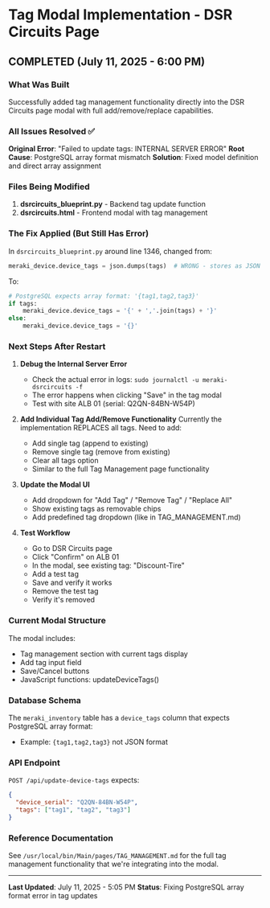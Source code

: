 # Tag Modal Implementation - DSR Circuits Page

## COMPLETED (July 11, 2025 - 6:00 PM)

### What Was Built
Successfully added tag management functionality directly into the DSR Circuits page modal with full add/remove/replace capabilities.

### All Issues Resolved ✅
**Original Error**: "Failed to update tags: INTERNAL SERVER ERROR"
**Root Cause**: PostgreSQL array format mismatch
**Solution**: Fixed model definition and direct array assignment

### Files Being Modified
1. **dsrcircuits_blueprint.py** - Backend tag update function
2. **dsrcircuits.html** - Frontend modal with tag management

### The Fix Applied (But Still Has Error)
In `dsrcircuits_blueprint.py` around line 1346, changed from:
```python
meraki_device.device_tags = json.dumps(tags)  # WRONG - stores as JSON string
```
To:
```python
# PostgreSQL expects array format: '{tag1,tag2,tag3}'
if tags:
    meraki_device.device_tags = '{' + ','.join(tags) + '}'
else:
    meraki_device.device_tags = '{}'
```

### Next Steps After Restart

1. **Debug the Internal Server Error**
   - Check the actual error in logs: `sudo journalctl -u meraki-dsrcircuits -f`
   - The error happens when clicking "Save" in the tag modal
   - Test with site ALB 01 (serial: Q2QN-84BN-W54P)

2. **Add Individual Tag Add/Remove Functionality**
   Currently the implementation REPLACES all tags. Need to add:
   - Add single tag (append to existing)
   - Remove single tag (remove from existing)
   - Clear all tags option
   - Similar to the full Tag Management page functionality

3. **Update the Modal UI**
   - Add dropdown for "Add Tag" / "Remove Tag" / "Replace All"
   - Show existing tags as removable chips
   - Add predefined tag dropdown (like in TAG_MANAGEMENT.md)

4. **Test Workflow**
   - Go to DSR Circuits page
   - Click "Confirm" on ALB 01
   - In the modal, see existing tag: "Discount-Tire"
   - Add a test tag
   - Save and verify it works
   - Remove the test tag
   - Verify it's removed

### Current Modal Structure
The modal includes:
- Tag management section with current tags display
- Add tag input field
- Save/Cancel buttons
- JavaScript functions: updateDeviceTags()

### Database Schema
The `meraki_inventory` table has a `device_tags` column that expects PostgreSQL array format:
- Example: `{tag1,tag2,tag3}` not JSON format

### API Endpoint
`POST /api/update-device-tags` expects:
```json
{
  "device_serial": "Q2QN-84BN-W54P",
  "tags": ["tag1", "tag2", "tag3"]
}
```

### Reference Documentation
See `/usr/local/bin/Main/pages/TAG_MANAGEMENT.md` for the full tag management functionality that we're integrating into the modal.

---
**Last Updated**: July 11, 2025 - 5:05 PM
**Status**: Fixing PostgreSQL array format error in tag updates